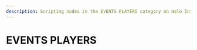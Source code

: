 ```yaml
---
description: Scripting nodes in the EVENTS PLAYERS category on Halo Infinite.
---
```


# EVENTS PLAYERS

